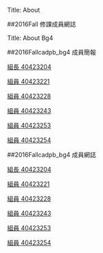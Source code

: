 Title: About

##2016Fall 修課成員網誌







Title: About Bg4

##2016Fallcadpb_bg4 成員簡報
<p><a href="https://40423204.github.io/2016fallcadp_hw">組長 40423204</a></p>
<p><a href="https://40423221.github.io/2016fallcadp_hw">組員 40423221</a></p>
<p><a href="https://40423228.github.io/2016fallcadp_hw">組員 40423228</a></p>
<p><a href="https://40423243.github.io/2016fallcadp_hw">組員 40423243</a></p>
<p><a href="https://40423253.github.io/2016fallcadp_hw">組員 40423253</a></p>
<p><a href="https://40423254.github.io/2016fallcadp_hw">組員 40423254</a></p>

##2016Fallcadpb_bg4 成員網誌

<p><a href="https://40423204.github.io/2016fallcadp_hw/blog/">組長 40423204</a></p>
<p><a href="https://40423221.github.io/2016fallcadp_hw/blog/">組員 40423221</a></p>
<p><a href="https://40423228.github.io/2016fallcadp_hw/blog/">組員 40423228</a></p>
<p><a href="https://40423243.github.io/2016fallcadp_hw/blog/">組員 40423243</a></p>
<p><a href="https://40423253.github.io/2016fallcadp_hw/blog/">組員 40423253</a></p>
<p><a href="https://40423254.github.io/2016fallcadp_hw/blog/">組員 40423254</a></p>